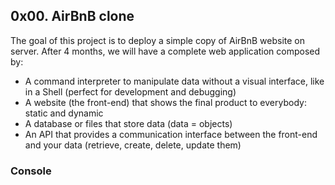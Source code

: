 ## 0x00. AirBnB clone

The goal of this project is to deploy a simple copy of AirBnB website on server.
After 4 months, we will have a complete web application composed by:

+ A command interpreter to manipulate data without a visual interface, like in a Shell (perfect for development and debugging)
+ A website (the front-end) that shows the final product to everybody: static and dynamic
+ A database or files that store data (data = objects)
+ An API that provides a communication interface between the front-end and your data (retrieve, create, delete, update them)

### Console


